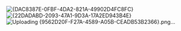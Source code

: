 ![{DAC8387E-0FBF-4DA2-821A-49902D4FC8FC}](https://github.com/user-attachments/assets/1f30e409-d371-4124-baf7-f29bcfe617c0)
![{22DADABD-2093-47A1-9D3A-17A2ED943B4E}](https://github.com/user-attachments/assets/079e1186-1390-4966-964c-a918f4cec5e1)
![Uploading {9562D20F-F27A-4589-A05B-CEADB53B2366}.png…]()
